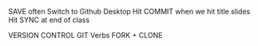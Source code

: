 SAVE often
Switch to Github Desktop
Hit COMMIT when we hit title slides
Hit SYNC at end of class

VERSION CONTROL
GIT Verbs
FORK + CLONE